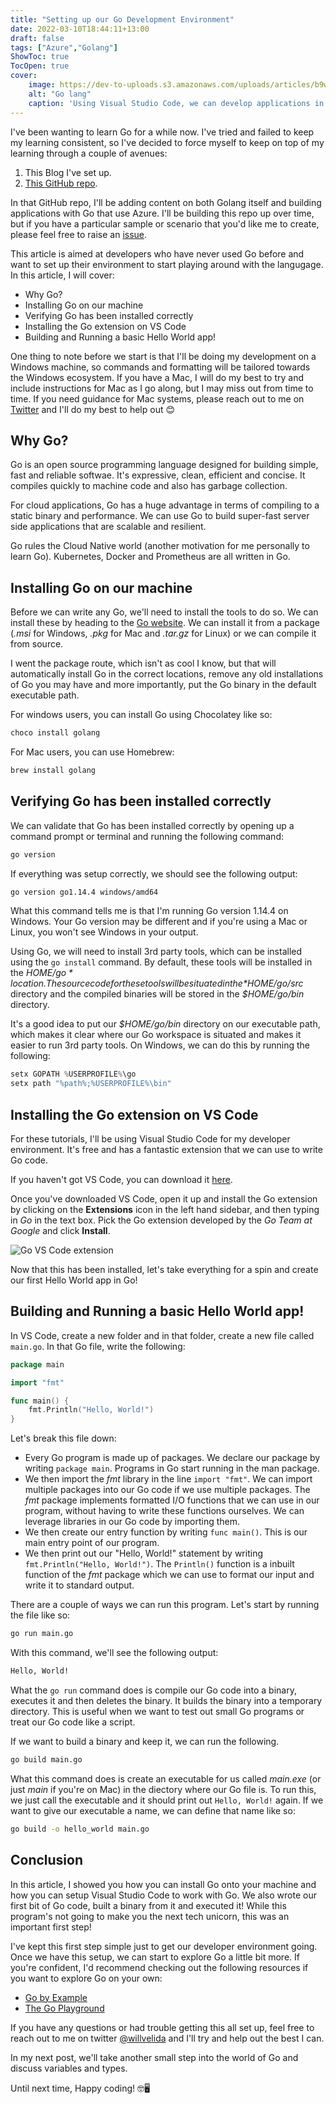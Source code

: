 ```yaml
---
title: "Setting up our Go Development Environment"
date: 2022-03-10T18:44:11+13:00
draft: false
tags: ["Azure","Golang"]
ShowToc: true
TocOpen: true
cover:
    image: https://dev-to-uploads.s3.amazonaws.com/uploads/articles/b9wu2x0rpv8u7cjdgru8.png
    alt: "Go lang"
    caption: 'Using Visual Studio Code, we can develop applications in Go quickly and easily!'
---
```


I've been wanting to learn Go for a while now. I've tried and failed to keep my learning consistent, so I've decided to force myself to keep on top of my learning through a couple of avenues:

1. This Blog I've set up.
2. [This GitHub repo](https://github.com/willvelida/learn-go-on-azure).

In that GitHub repo, I'll be adding content on both Golang itself and building applications with Go that use Azure. I'll be building this repo up over time, but if you have a particular sample or scenario that you'd like me to create, please feel free to raise an [issue](https://github.com/willvelida/learn-go-on-azure/issues). 

This article is aimed at developers who have never used Go before and want to set up their environment to start playing around with the langugage. In this article, I will cover:

- Why Go?
- Installing Go on our machine
- Verifying Go has been installed correctly
- Installing the Go extension on VS Code
- Building and Running a basic Hello World app!

One thing to note before we start is that I'll be doing my development on a Windows machine, so commands and formatting will be tailored towards the Windows ecosystem. If you have a Mac, I will do my best to try and include instructions for Mac as I go along, but I may miss out from time to time. If you need guidance for Mac systems, please reach out to me on [Twitter](https://twitter.com/willvelida) and I'll do my best to help out 😊

## Why Go?

Go is an open source programming language designed for building simple, fast and reliable softwae. It's expressive, clean, efficient and concise. It compiles quickly to machine code and also has garbage collection.

For cloud applications, Go has a huge advantage in terms of compiling to a static binary and performance. We can use Go to build super-fast server side applications that are scalable and resilient.

Go rules the Cloud Native world (another motivation for me personally to learn Go). Kubernetes, Docker and Prometheus are all written in Go.

## Installing Go on our machine

Before we can write any Go, we'll need to install the tools to do so. We can install these by heading to the [Go website](https://go.dev/dl/). We can install it from a package (*.msi* for Windows, *.pkg* for Mac and *.tar.gz* for Linux) or we can compile it from source.

I went the package route, which isn't as cool I know, but that will automatically install Go in the correct locations, remove any old installations of Go you may have and more importantly, put the Go binary in the default executable path. 

For windows users, you can install Go using Chocolatey like so:

```powershell
choco install golang
```

For Mac users, you can use Homebrew:

```bash
brew install golang
```

## Verifying Go has been installed correctly

We can validate that Go has been installed correctly by opening up a command prompt or terminal and running the following command:

```bash
go version
```

If everything was setup correctly, we should see the following output:

```bash
go version go1.14.4 windows/amd64
```

What this command tells me is that I'm running Go version 1.14.4 on Windows. Your Go version may be different and if you're using a Mac or Linux, you won't see Windows in your output.

Using Go, we will need to install 3rd party tools, which can be installed using the ```go install``` command. By default, these tools will be installed in the *$HOME/go* location. The source code for these tools will be situated in the *$HOME/go/src* directory and the compiled binaries will be stored in the *$HOME/go/bin* directory.

It's a good idea to put our *$HOME/go/bin* directory on our executable path, which makes it clear where our Go workspace is situated and makes it easier to run 3rd party tools. On Windows, we can do this by running the following:

```powershell
setx GOPATH %USERPROFILE%\go
setx path "%path%;%USERPROFILE%\bin"
```

## Installing the Go extension on VS Code

For these tutorials, I'll be using Visual Studio Code for my developer environment. It's free and has a fantastic extension that we can use to write Go code. 

If you haven't got VS Code, you can download it [here](https://code.visualstudio.com/download).

Once you've downloaded VS Code, open it up and install the Go extension by clicking on the **Extensions** icon in the left hand sidebar, and then typing in *Go* in the text box. Pick the Go extension developed by the *Go Team at Google* and click **Install**.

![Go VS Code extension](https://dev-to-uploads.s3.amazonaws.com/uploads/articles/b9wu2x0rpv8u7cjdgru8.png)

Now that this has been installed, let's take everything for a spin and create our first Hello World app in Go!

## Building and Running a basic Hello World app!

In VS Code, create a new folder and in that folder, create a new file called ```main.go```. In that Go file, write the following:

```go
package main

import "fmt"

func main() {
	fmt.Println("Hello, World!")
}
```

Let's break this file down:

- Every Go program is made up of packages. We declare our package by writing ```package main```. Programs in Go start running in the man package.
- We then import the *fmt* library in the line ```import "fmt"```. We can import multiple packages into our Go code if we use multiple packages. The *fmt* package implements formatted I/O functions that we can use in our program, without having to write these functions ourselves. We can leverage libraries in our Go code by importing them.
- We then create our entry function by writing ```func main()```. This is our main entry point of our program.
- We then print out our "Hello, World!" statement by writing ```fmt.Println("Hello, World!")```. The ```Println()``` function is a inbuilt function of the *fmt* package which we can use to format our input and write it to standard output.

There are a couple of ways we can run this program. Let's start by running the file like so:

```bash
go run main.go
```

With this command, we'll see the following output:

```bash
Hello, World!
```

What the ```go run``` command does is compile our Go code into a binary, executes it and then deletes the binary. It builds the binary into a temporary directory. This is useful when we want to test out small Go programs or treat our Go code like a script.

If we want to build a binary and keep it, we can run the following.

```bash
go build main.go
```

What this command does is create an executable for us called *main.exe* (or just *main* if you're on Mac) in the diectory where our Go file is. To run this, we just call the executable and it should print out ```Hello, World!``` again. If we want to give our executable a name, we can define that name like so:

```bash
go build -o hello_world main.go
```

## Conclusion

In this article, I showed you how you can install Go onto your machine and how you can setup Visual Studio Code to work with Go. We also wrote our first bit of Go code, built a binary from it and executed it! While this program's not going to make you the next tech unicorn, this was an important first step!

I've kept this first step simple just to get our developer environment going. Once we have this setup, we can start to explore Go a little bit more. If you're confident, I'd recommend checking out the following resources if you want to explore Go on your own:

- [Go by Example](https://gobyexample.com/)
- [The Go Playground](https://go.dev/play/)

If you have any questions or had trouble getting this all set up, feel free to reach out to me on twitter [@willvelida](https://twitter.com/willvelida) and I'll try and help out the best I can.

In my next post, we'll take another small step into the world of Go and discuss variables and types.

Until next time, Happy coding! 🤓🖥️